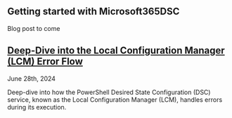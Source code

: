 <h2>Getting started with Microsoft365DSC</h2>

<p>Blog post to come</p>

<div class="article-listing">
    <h2><a href="/blog/2024/dsc-error-flow/dsc-error-flow/index.html">Deep-Dive into the Local Configuration Manager (LCM) Error Flow</a></h2>
    <div>
    <div class="article-date">June 28th, 2024</div>
    <p>Deep-dive into how the PowerShell Desired State Configuration (DSC) service, known as the Local Configuration Manager (LCM), handles errors during its execution.</p>
    </div>
</div>